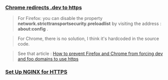 ### [Chrome redirects .dev to https](https://stackoverflow.com/questions/47768289/chrome-redirects-dev-to-https)
> For Firefox: you can disable the property **network.stricttransportsecurity.preloadlist** by visiting the address : **about:config** .

> For Chrome, there is no solution, I think it's hardcoded in the source code.

 > See that article : [How to prevent Firefox and Chrome from forcing dev and foo domains to use https](https://tutoref.com/how-to-prevent-firefox-and-chrome-from-forcing-dev-and-foo-domains-to-use-https/)

### [Set Up NGINX for HTTPS](https://www.digitalocean.com/community/tutorials/how-to-create-a-self-signed-ssl-certificate-for-nginx-on-centos-7)
<!--stackedit_data:
eyJoaXN0b3J5IjpbNDU2NDA3MTQzLC01OTEyOTQ0NDJdfQ==
-->